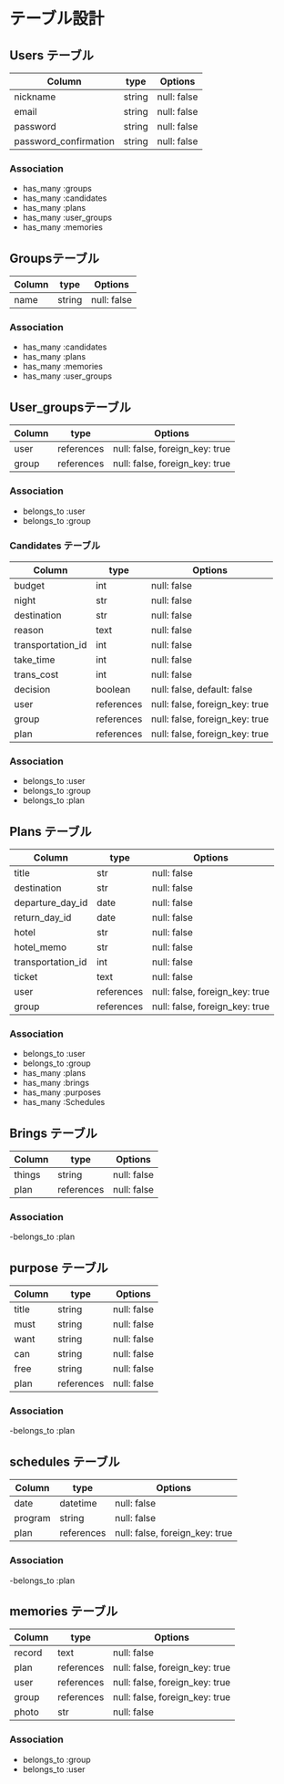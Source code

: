 # テーブル設計

## Users テーブル
| Column                | type    |   Options    |
|-----------------------|---------|--------------|
| nickname              | string  | null: false  |
| email                 | string  | null: false  |
| password              | string  | null: false  |
| password_confirmation | string  | null: false  |

### Association

- has_many :groups
- has_many :candidates
- has_many :plans
- has_many :user_groups
- has_many :memories

##  Groupsテーブル
| Column | type    |   Options    |
|--------|---------|--------------|
| name   | string  | null: false  |

### Association

- has_many :candidates
- has_many :plans
- has_many :memories
- has_many :user_groups

##  User_groupsテーブル
| Column           | type        |   Options                       |
|------------------|-------------|---------------------------------|
| user             | references  | null: false, foreign_key: true  |
| group            | references  | null: false, foreign_key: true  |

### Association

- belongs_to :user
- belongs_to :group

###  Candidates テーブル
| Column                   | type      |   Options                     |
|--------------------------|-----------|-------------------------------|
| budget                   | int       | null: false                   |
| night                    | str       | null: false                   |
| destination              | str       | null: false                   |
| reason                   | text      | null: false                   |
| transportation_id        | int       | null: false                   |
| take_time                | int       | null: false                   |
| trans_cost               | int       | null: false                   |
| decision                 | boolean   | null: false, default: false   |
| user                     | references| null: false, foreign_key: true|
| group                    | references| null: false, foreign_key: true|
| plan                     | references| null: false, foreign_key: true|

### Association

- belongs_to :user
- belongs_to :group
- belongs_to :plan

## Plans テーブル
| Column            | type       |   Options                      |
|-------------------|------------|------------------------------- |
| title             | str        | null: false                    |
| destination       | str        | null: false                    |
| departure_day_id  | date       | null: false                    |
| return_day_id     | date       | null: false                    |
| hotel             | str        | null: false                    |
| hotel_memo        | str        | null: false                    |
| transportation_id | int        | null: false                    |
| ticket            | text       | null: false                    |
| user              | references | null: false, foreign_key: true |
| group             | references | null: false, foreign_key: true |

### Association

- belongs_to :user
- belongs_to :group
- has_many   :plans
- has_many   :brings
- has_many   :purposes
- has_many   :Schedules

## Brings テーブル

| Column         | type       |   Options                      |
|----------------|------------|--------------------------------|
| things         | string     | null: false                    |
| plan           | references | null: false                    |

### Association

-belongs_to :plan

## purpose テーブル
| Column         | type       |   Options                      |
|----------------|------------|--------------------------------|
| title          | string     | null: false                    |
| must           | string     | null: false                    |
| want           | string     | null: false                    |
| can            | string     | null: false                    |
| free           | string     | null: false                    |
| plan           | references | null: false                    |

### Association

-belongs_to :plan

## schedules テーブル
| Column         | type       |   Options                      |
|----------------|------------|--------------------------------|
| date           | datetime   | null: false                    |
| program        | string     | null: false                    |
| plan           | references | null: false, foreign_key: true |

### Association

-belongs_to :plan

## memories テーブル

| Column         | type       |   Options                      |
|----------------|------------|--------------------------------|
| record         | text       | null: false                    |
| plan           | references | null: false, foreign_key: true |
| user           | references | null: false, foreign_key: true |
| group          | references | null: false, foreign_key: true |
| photo          | str        | null: false                    |

### Association

- belongs_to :group
- belongs_to :user
